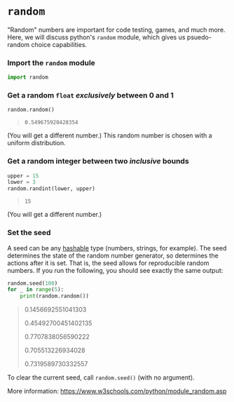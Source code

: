 # `random`

"Random" numbers are important for code testing, games, and much more. Here, we will discuss python's `random` module, which gives us psuedo-random choice capabilities.


### Import the `random` module

```python
import random
```

### Get a random `float` *exclusively* between 0 and 1

```python
random.random()
```
> `0.549675920428354`

(You will get a different number.) This random number is chosen with a uniform distribution.

### Get a random integer between two *inclusive* bounds

```python
upper = 15
lower = 3
random.randint(lower, upper)
```
> `15`

(You will get a different number.)

### Set the seed

A seed can be any [hashable](https://docs.python.org/2/glossary.html#term-hashable) type (numbers, strings, for example). The seed determines the state of the random number generator, so determines the actions after it is set. That is, the seed allows for reproducible random numbers. If you run the following, you should see exactly the same output:

```python
random.seed(100)
for _ in range(5):
	print(random.random())
```
> 0.1456692551041303
>
> 0.45492700451402135
>
> 0.7707838056590222
>
> 0.705513226934028
>
> 0.7319589730332557

To clear the current seed, call `random.seed()` (with no argument).



More information: https://www.w3schools.com/python/module_random.asp

